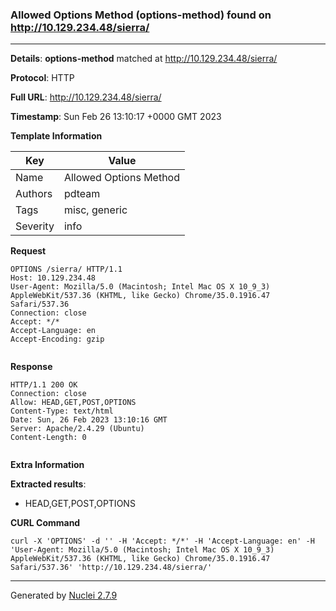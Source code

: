 ### Allowed Options Method (options-method) found on http://10.129.234.48/sierra/
---
**Details**: **options-method**  matched at http://10.129.234.48/sierra/

**Protocol**: HTTP

**Full URL**: http://10.129.234.48/sierra/

**Timestamp**: Sun Feb 26 13:10:17 +0000 GMT 2023

**Template Information**

| Key | Value |
|---|---|
| Name | Allowed Options Method |
| Authors | pdteam |
| Tags | misc, generic |
| Severity | info |

**Request**
```http
OPTIONS /sierra/ HTTP/1.1
Host: 10.129.234.48
User-Agent: Mozilla/5.0 (Macintosh; Intel Mac OS X 10_9_3) AppleWebKit/537.36 (KHTML, like Gecko) Chrome/35.0.1916.47 Safari/537.36
Connection: close
Accept: */*
Accept-Language: en
Accept-Encoding: gzip


```

**Response**
```http
HTTP/1.1 200 OK
Connection: close
Allow: HEAD,GET,POST,OPTIONS
Content-Type: text/html
Date: Sun, 26 Feb 2023 13:10:16 GMT
Server: Apache/2.4.29 (Ubuntu)
Content-Length: 0


```

**Extra Information**

**Extracted results**:

- HEAD,GET,POST,OPTIONS



**CURL Command**
```
curl -X 'OPTIONS' -d '' -H 'Accept: */*' -H 'Accept-Language: en' -H 'User-Agent: Mozilla/5.0 (Macintosh; Intel Mac OS X 10_9_3) AppleWebKit/537.36 (KHTML, like Gecko) Chrome/35.0.1916.47 Safari/537.36' 'http://10.129.234.48/sierra/'
```
---
Generated by [Nuclei 2.7.9](https://github.com/projectdiscovery/nuclei)